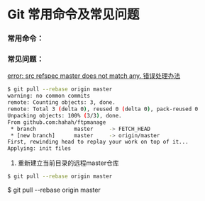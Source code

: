 # Git 常用命令及常见问题

### 常用命令：





























### 常见问题：

[error: src refspec master does not match any. 错误处理办法](https://www.cnblogs.com/jeremylee/p/5715289.html)

```bash
$ git pull --rebase origin master
warning: no common commits
remote: Counting objects: 3, done.
remote: Total 3 (delta 0), reused 0 (delta 0), pack-reused 0
Unpacking objects: 100% (3/3), done.
From github.com:hahah/ftpmanage
 * branch            master     -> FETCH_HEAD
 * [new branch]      master     -> origin/master
First, rewinding head to replay your work on top of it...
Applying: init files
```

1. 重新建立当前目录的远程master仓库

```bash
$ git pull --rebase origin master
```



$ git pull --rebase origin master